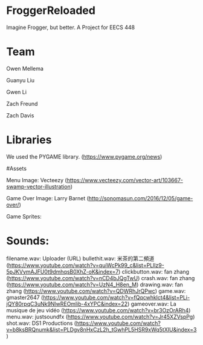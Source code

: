 # FroggerReloaded
Imagine Frogger, but better. A Project for EECS 448

# Team
Owen Mellema

Guanyu Liu

Gwen Li

Zach Freund

Zach Davis

# Libraries

We used the PYGAME library. (https://www.pygame.org/news)

#Assets

Menu Image: Vecteezy (https://www.vecteezy.com/vector-art/103667-swamp-vector-illustration)

Game Over Image: Larry Barnet (http://sonomasun.com/2016/12/05/game-over/)

Game Sprites: 

# Sounds: 
filename.wav: Uploader (URL)
bullethit.wav: 米茶的第二頻道 (https://www.youtube.com/watch?v=quiWcPk99_c&list=PLllz9-5pJKVymAJFU0t9dmhqsB0XhZ-oK&index=7)
clickbutton.wav: fan zhang (https://www.youtube.com/watch?v=nCD4bJQgTwU)
crash.wav: fan zhang (https://www.youtube.com/watch?v=UzN4_H8en_M)
drawing.wav: fan zhang (https://www.youtube.com/watch?v=QDWRhJrQPwc)
game.wav: gmaster2647 (https://www.youtube.com/watch?v=fQqcwhklct4&list=PLi-jQY80rpqC3uNk9NlwREOmlib-4xYPC&index=22)
gameover.wav: La musique de jeu vidéo (https://www.youtube.com/watch?v=br3OzOrARh4)
menu.wav: justsoundfx (https://www.youtube.com/watch?v=Jr45XZVspPg)
shot.wav: DS1 Productions (https://www.youtube.com/watch?v=b8ksBRQnumk&list=PLDgv8nHxCzL2h_tGwhPL5HSR9xWq5tXIU&index=3)

